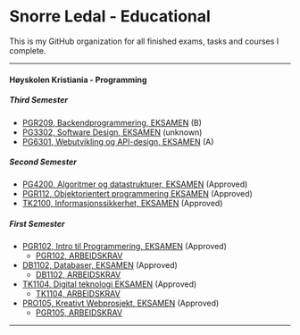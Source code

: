# Snorre Ledal - Educational

This is my GitHub organization for all finished exams, tasks and courses I complete.

---

#### Høyskolen Kristiania - Programming

##### Third Semester
- [PGR209, Backendprogrammering, EKSAMEN]() (B)
- [PG3302, Software Design, EKSAMEN]() (unknown)
- [PG6301, Webutvikling og API-design, EKSAMEN]() (A)


##### Second Semester
- [PG4200, Algoritmer og datastrukturer, EKSAMEN]() (Approved)
- [PGR112, Objektorientert programmering EKSAMEN]() (Approved)
- [TK2100, Informasjonssikkerhet, EKSAMEN]() (Approved)


##### First Semester
- [PGR102, Intro til Programmering, EKSAMEN](https://github.com/Errons1School/pgr102-exam) (Approved)
    - [PGR102, ARBEIDSKRAV](https://github.com/Errons1School/pgr102-requirement-1)
- [DB1102, Databaser, EKSAMEN](https://github.com/Errons1School/db1102-exam) (Approved)
    - [DB1102, ARBEIDSKRAV](https://github.com/Errons1School/db102-requirement-1)
- [TK1104, Digital teknologi EKSAMEN](https://github.com/Errons1School/tk1104-exam) (Approved)
    - [TK1104, ARBEIDSKRAV](https://github.com/Errons1School/tk1104-requirement-1)
- [PRO105, Kreativt Webprosjekt, EKSAMEN](https://github.com/Errons1School/pro105-exam) (Approved)
    - [PGR105, ARBEIDSKRAV](https://github.com/Errons1School/pro105-requirement-1)

---
